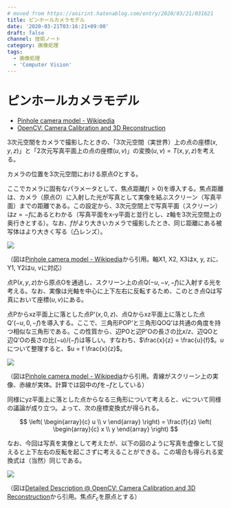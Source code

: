 ```yaml
---
# moved from https://aoirint.hatenablog.com/entry/2020/03/21/031621
title: ピンホールカメラモデル
date: '2020-03-21T03:16:21+09:00'
draft: false
channel: 技術ノート
category: 画像処理
tags:
  - 画像処理
  - 'Computer Vision'
---
```

# ピンホールカメラモデル

- [Pinhole camera model - Wikipedia](https://en.wikipedia.org/wiki/Pinhole_camera_model)
- [OpenCV: Camera Calibration and 3D Reconstruction](https://docs.opencv.org/4.2.0/d9/d0c/group__calib3d.html)

3次元空間をカメラで撮影したときの、「3次元空間（実世界）上の点の座標$(x, y, z)$」と「2次元写真平面上の点の座標$(u, v)$」の変換$(u, v) = T(x, y, z)$を考える。

カメラの位置を3次元空間における原点$O$とする。

ここでカメラに固有なパラメータとして、焦点距離$f (> 0)$を導入する。焦点距離は、カメラ（原点$O$）に入射した光が写真として実像を結ぶスクリーン（写真平面）までの距離である。この設定から、3次元空間上で写真平面（スクリーン）は$z = -f$にあるとわかる（写真平面をx-y平面と並行とし、z軸を3次元空間上の奥行きとする）。なお、$f$がより大きいカメラで撮影したとき、同じ距離にある被写体はより大きく写る（凸レンズ）。

![](images/20200321015919.png)

（図は[Pinhole camera model - Wikipedia](https://en.wikipedia.org/wiki/Pinhole_camera_model#The_geometry_and_mathematics_of_the_pinhole_camera)から引用。軸X1, X2, X3はx, y, zに、Y1, Y2はu, vに対応）

点P$(x, y, z)$から原点Oを通過し、スクリーン上の点Q$(-u, -v, -f)$に入射する光を考える。なお、実像は光軸を中心に上下左右に反転するため、このとき点Qは写真において座標$(u, v)$にある。

点Pからxz平面上に落とした点P'$(x, 0, z)$、点Qからxz平面上に落とした点Q'$(-u, 0, -f)$を導入する。ここで、三角形POP'と三角形QOQ'は共通の角度を持つ相似な三角形である。この性質から、辺POと辺P'Oの長さの比$x / z$、辺QOと辺Q'Oの長さの比$(-u) / (-f)$は等しい。すなわち、$\frac{x}{z} = \frac{u}{f}$。$u$について整理すると、$u = f \frac{x}{z}$。

![](images/20200321020107.png)

（図は[Pinhole camera model - Wikipedia](https://en.wikipedia.org/wiki/Pinhole_camera_model#The_geometry_and_mathematics_of_the_pinhole_camera)から引用。青線がスクリーン上の実像、赤線が実体。計算では図中の$f$を$-f$としている）

同様にyz平面上に落とした点からなる三角形について考えると、$v$について同様の議論が成り立つ。よって、次の座標変換式が得られる。

$$
\left( \begin{array}{c} u \\ v \end{array} \right) = \frac{f}{z} \left( \begin{array}{c} x \\ y \end{array} \right)
$$

なお、今回は写真を実像として考えたが、以下の図のように写真を虚像として捉えると上下左右の反転を起こさずに考えることができる。この場合も得られる変換式は（当然）同じである。

![](images/20200321015758.png)

（図は[Detailed Description @ OpenCV: Camera Calibration and 3D Reconstruction](https://docs.opencv.org/4.2.0/d9/d0c/group__calib3d.html#details)から引用。焦点$F_c$を原点とする）
